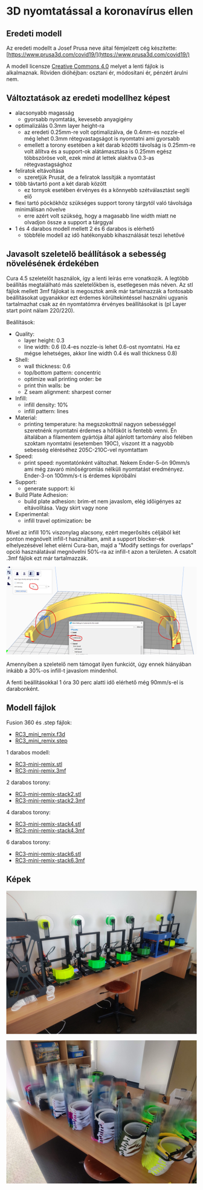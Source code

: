 # 3D nyomtatással a koronavírus ellen

## Eredeti modell

Az eredeti modellt a Josef Prusa neve által fémjelzett cég készítette: [https://www.prusa3d.com/covid19/](https://www.prusa3d.com/covid19/)

A modell licensze [Creative Commons 4.0](https://creativecommons.org/licenses/by-nc/4.0/) melyet a lenti fájlok is alkalmaznak. Röviden dióhéjban: osztani ér, módosítani ér, pénzért árulni nem.

## Változtatások az eredeti modellhez képest

- alacsonyabb magasság
  - gyorsabb nyomtatás, kevesebb anyagigény
- optimalizálás 0.3mm layer height-ra
  - az eredeti 0.25mm-re volt optimalizálva, de 0.4mm-es nozzle-el még lehet 0.3mm rétegvastagságot is nyomtatni ami gyorsabb
  - emellett a torony esetében a két darab közötti távolság is 0.25mm-re volt állítva és a support-ok alátámasztása is 0.25mm egész többszöröse volt, ezek mind át lettek alakítva 0.3-as rétegvastagsághoz
- feliratok eltávoltása
  - szeretjük Prusát, de a feliratok lassítják a nyomtatást
- több távtartó pont a két darab között 
  - ez tornyok esetében érvényes és a könnyebb szétválasztást segíti elő
- flexi tartó pöckökhöz szükséges support torony tárgytól való távolsága minimálisan növelve
  - erre azért volt szükség, hogy a magasabb line width miatt ne olvadjon össze a support a tárggyal
- 1 és 4 darabos modell mellett 2 és 6 darabos is elérhető
  - többféle modell az idő hatékonyabb kihasználását teszi lehetővé

## Javasolt szeletelő beállítások a sebesség növelésének érdekében

Cura 4.5 szeletelőt használok, így a lenti leírás erre vonatkozik. A legtöbb beállítás megtalálható más szeletelőkben is, esetlegesen más néven. Az stl fájlok mellett 3mf fájlokat is megosztok amik már tartalmazzák a fontosabb beállításokat ugyanakkor ezt érdemes körültekintéssel használni ugyanis tartalmazhat csak az én nyomtatómra érvényes beállításokat is (pl Layer start point nálam 220/220).

Beállítások:
- Quality:
  - layer height: 0.3
  - line width: 0.6 (0.4-es nozzle-is lehet 0.6-ost nyomtatni. Ha ez mégse lehetséges, akkor line width 0.4 és wall thickness 0.8)
- Shell:
  - wall thickness: 0.6
  - top/bottom pattern: concentric
  - optimize wall printing order: be
  - print thin walls: be
  - Z seam alignment: sharpest corner
- Infill:
  - infill density: 10%
  - infill pattern: lines
- Material:
  - printing temperature: ha megszokottnál nagyon sebességgel szeretnénk nyomtatni érdemes a hőfököt is fentebb venni. Én általában a filamentem gyártója által ajánlott tartomány alsó felében szoktam nyomtatni (esetemben 190C), viszont itt a nagyobb sebesség eléréséhez 205C-210C-vel nyomtattam
- Speed:
  - print speed: nyomtatónként változhat. Nekem Ender-5-ön 90mm/s ami még zavaró minőségromlás nélküli nyomtatást eredményez. Ender-3-on 100mm/s-t is érdemes kipróbálni
- Support:
  - generate support: ki
- Build Plate Adhesion:
  - build plate adhesion: brim-et nem javaslom, elég időigényes az eltávolítása. Vagy skirt vagy none
- Experimental:
  - infill travel optimization: be

Mivel az infill 10% viszonylag alacsony, ezért megerősítés céljából két ponton megnövelt infill-t használtam, amit a support blocker-ek elhelyezésével lehet elérni Cura-ban, majd a "Modify settings for overlaps" opció használatával megnövelni 50%-ra az infill-t azon a területen. A csatolt .3mf fájlok ezt már tartalmazzák. 

![](images/cura-infill.png)

Amennyiben a szeletelő nem támogat ilyen funkciót, úgy ennek hiányában inkább a 30%-os infill-t javaslom mindenhol.

A fenti beállításokkal 1 óra 30 perc alatti idő elérhető még 90mm/s-el is darabonként.

## Modell fájlok

Fusion 360 és .step fájlok:
- [RC3_mini_remix.f3d](3d_models/RC3_mini_remix.f3d)
- [RC3_mini_remix.step](3d_models/RC3_mini_remix.step)

1 darabos modell:
- [RC3-mini-remix.stl](3d_models/RC3-mini-remix.stl)
- [RC3-mini-remix.3mf](3d_models/RC3-mini-remix.3mf)

2 darabos torony:
- [RC3-mini-remix-stack2.stl](3d_models/RC3-mini-remix-stack2.stl)
- [RC3-mini-remix-stack2.3mf](3d_models/RC3-mini-remix-stack2.3mf)

4 darabos torony:
- [RC3-mini-remix-stack4.stl](3d_models/RC3-mini-remix-stack4.stl)
- [RC3-mini-remix-stack4.3mf](3d_models/RC3-mini-remix-stack4.3mf)

6 darabos torony:
- [RC3-mini-remix-stack6.stl](3d_models/RC3-mini-remix-stack6.stl)
- [RC3-mini-remix-stack6.3mf](3d_models/RC3-mini-remix-stack6.3mf)

## Képek

![](images/img1.jpg)

![](images/img2.jpg)